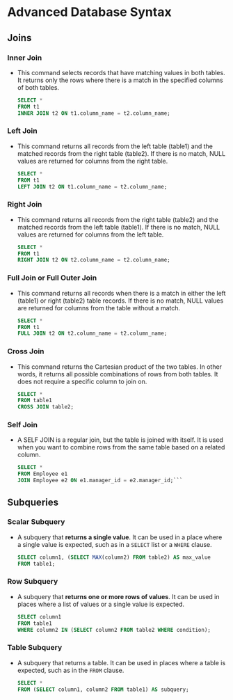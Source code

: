 # Advanced Database Syntax
## Joins
### Inner Join
- This command selects records that have matching values in both tables. It returns only the rows where there is a match in the specified columns of both tables.
    ```SQL
    SELECT * 
    FROM t1
    INNER JOIN t2 ON t1.column_name = t2.column_name;
    ```
### Left Join
- This command returns all records from the left table (table1) and the matched records from the right table (table2). If there is no match, NULL values are returned for columns from the right table.
    ```SQL
    SELECT * 
    FROM t1 
    LEFT JOIN t2 ON t1.column_name = t2.column_name;
    ```
### Right Join
- This command returns all records from the right table (table2) and the matched records from the left table (table1). If there is no match, NULL values are returned for columns from the left table.
    ```SQL
    SELECT * 
    FROM t1 
    RIGHT JOIN t2 ON t2.column_name = t2.column_name;
    ```
### Full Join or Full Outer Join
- This command returns all records when there is a match in either the left (table1) or right (table2) table records. If there is no match, NULL values are returned for columns from the table without a match.
    ```SQL
    SELECT * 
    FROM t1 
    FULL JOIN t2 ON t2.column_name = t2.column_name;
    ```
### Cross Join
- This command returns the Cartesian product of the two tables. In other words, it returns all possible combinations of rows from both tables. It does not require a specific column to join on.
    ```SQL
    SELECT *
    FROM table1
    CROSS JOIN table2;
    ```
### Self Join
- A SELF JOIN is a regular join, but the table is joined with itself. It is used when you want to combine rows from the same table based on a related column.
    ```SQL
    SELECT * 
    FROM Employee e1
    JOIN Employee e2 ON e1.manager_id = e2.manager_id;```
## Subqueries
### Scalar Subquery
- A subquery that **returns a single value**. It can be used in a place where a single value is expected, such as in a `SELECT` list or a `WHERE` clause.
    ```SQL
    SELECT column1, (SELECT MAX(column2) FROM table2) AS max_value
    FROM table1;
    ```
### Row Subquery
- A subquery that **returns one or more rows of values**. It can be used in places where a list of values or a single value is expected.
    ```SQL
    SELECT column1
    FROM table1
    WHERE column2 IN (SELECT column2 FROM table2 WHERE condition);
    ```
### Table Subquery
- A subquery that returns a table. It can be used in places where a table is expected, such as in the `FROM` clause.
    ```SQL
    SELECT *
    FROM (SELECT column1, column2 FROM table1) AS subquery;
    ```
